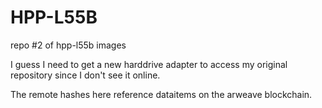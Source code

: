 # HPP-L55B
repo #2 of hpp-l55b images

I guess I need to get a new harddrive adapter to access my original repository since I don't see it online.

The remote hashes here reference dataitems on the arweave blockchain.
